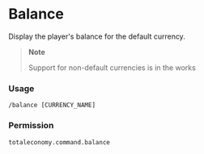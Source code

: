 # Balance

Display the player's balance for the default currency.

> **Note**
> 
> Support for non-default currencies is in the works

### Usage

```
/balance [CURRENCY_NAME]
```

### Permission

```
totaleconomy.command.balance
```